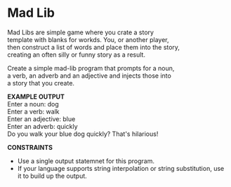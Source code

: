 # Mad Lib

Mad Libs are simple game where you crate a story\
template with blanks for workds. You, or another player, \
then construct a list of words and place them into the story, \
creating an often silly or funny story as a result.

Create a simple mad-lib program that prompts for a noun, \
a verb, an adverb and an adjective and injects those into\
a story that you create.

<b>EXAMPLE OUTPUT</b>\
Enter a noun: dog\
Enter a verb: walk\
Enter an adjective: blue\
Enter an adverb: quickly\
Do you walk your blue dog quickly? That's hilarious!

<b>CONSTRAINTS</b>
- Use a single output statemnet for this program.
- If your language supports string interpolation or
  string substitution, use it to build up the output.
